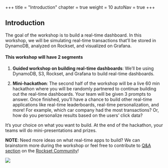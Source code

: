 +++
title = "Introduction"
chapter = true
weight = 10
autoNav = true
+++

## Introduction 

The goal of the workshop is to build a real-time dashboard.  In this workshop, we will be simulating real-time transactions that’ll be stored in DynamoDB, analyzed on Rockset, and visualized on Grafana. 


<h4>  This workshop will have 2 segments </h4> 

1. **Guided workshop on building real-time dashboards**: We’ll be using DynamoDB, S3, Rockset, and Grafana to build real-time dashboards.
 
1. **Mini-hackathon**:  The second half of the workshop will be a live 60 min hackathon where you will be randomly partnered to continue building out the real-time dashboards. Your team will be given 3 prompts to answer. Once finished, you’ll have a chance to build other real-time applications like real-time leaderboards, real-time personalization, and more!  For example, which car company had the most transactions? Or, how do you personalize results based on the users’ click data?

It’s your choice on what you want to build. At the end of the hackathon, your teams will do mini-presentations and prizes.

**NOTE**: Need more ideas on what real-time apps to build?  We can brainstorm more during the workshop or feel free to contribute to [Q&A section](https://community.rockset.com/c/open-q-and-a/29) on the [Rockset Community](https://community.rockset.com/)! 

<img src="../../images/ferro-fly2-small-1.png"/>
